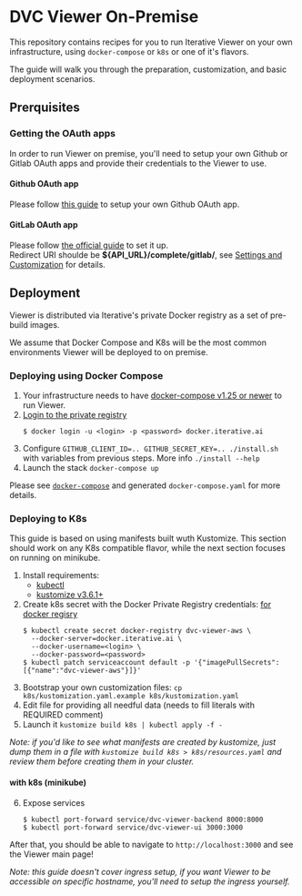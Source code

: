 # DVC Viewer On-Premise

This repository contains recipes for you to run Iterative Viewer on your own
infrastructure, using `docker-compose` or `k8s` or one of it's flavors.

The guide will walk you through the preparation, customization, and basic
deployment scenarios.

## Prerquisites

### Getting the OAuth apps

In order to run Viewer on premise, you'll need to setup your own Github or
Gitlab OAuth apps and provide their credentials to the Viewer to use.

#### Github OAuth app

Please follow [this guide](./docs/02-github-oauth.md) to setup your own Github
OAuth app.

#### GitLab OAuth app

Please follow [the official guide](https://docs.gitlab.com/ee/integration/oauth_provider.html) to set it up.  
Redirect URI shoulde be **${API_URL}/complete/gitlab/**, see [Settings and Customization](https://github.com/iterative/viewer-onpremise/blob/master/docs/01-env-variables.md) for details.

## Deployment

Viewer is distributed via Iterative's private Docker registry as a set of
pre-build images.

We assume that Docker Compose and K8s will be the most common environments
Viewer will be deployed to on premise.

### Deploying using Docker Compose

1. Your infrastructure needs to have
   [docker-compose v1.25 or newer](https://docs.docker.com/compose/install/) to
   run Viewer.
2. [Login to the private registry](https://docs.docker.com/engine/reference/commandline/login/)
   ```
   $ docker login -u <login> -p <password> docker.iterative.ai
   ```
3. Configure `GITHUB_CLIENT_ID=.. GITHUB_SECRET_KEY=.. ./install.sh` with variables
   from previous steps.
   More info `./install --help`
4. Launch the stack `docker-compose up`

Please see [`docker-compose`](/docker-compose/) and generated `docker-compose.yaml` for more details.


### Deploying to K8s

This guide is based on using manifests built wuth Kustomize. This section should
work on any K8s compatible flavor, while the next section focuses on running on
minikube.

1. Install requirements:
   - [kubectl](https://kubernetes.io/docs/tasks/tools/install-kubectl/)
   - [kustomize v3.6.1+](https://github.com/kubernetes-sigs/kustomize/releases/tag/kustomize%2Fv3.6.1)
2. Create k8s secret with the Docker Private Registry credentials:
   [for docker regisry](https://kubernetes.io/docs/tasks/configure-pod-container/pull-image-private-registry/#create-a-secret-by-providing-credentials-on-the-command-line)
   ```
   $ kubectl create secret docker-registry dvc-viewer-aws \
     --docker-server=docker.iterative.ai \
     --docker-username=<login> \
     --docker-password=<password>
   $ kubectl patch serviceaccount default -p '{"imagePullSecrets":[{"name":"dvc-viewer-aws"}]}'
   ```
3. Bootstrap your own customization files:
   `cp k8s/kustomization.yaml.example k8s/kustomization.yaml`
4. Edit file for providing all needful data (needs to fill literals with
   REQUIRED comment)
5. Launch it `kustomize build k8s | kubectl apply -f -`

_Note: if you'd like to see what manifests are created by kustomize, just dump
them in a file with `kustomize build k8s > k8s/resources.yaml` and review them
before creating them in your cluster._

#### with k8s (minikube)

6. Expose services
   ```
   $ kubectl port-forward service/dvc-viewer-backend 8000:8000
   $ kubectl port-forward service/dvc-viewer-ui 3000:3000
   ```

After that, you should be able to navigate to `http://localhost:3000` and see
the Viewer main page!

_Note: this guide doesn't cover ingress setup, if you want Viewer to be
accessible on specific hostname, you'll need to setup the ingress yourself._
